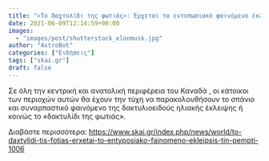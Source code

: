 ```yaml
---
title: "«Το δαχτυλίδι της φωτιάς»: Έρχεται το εντυπωσιακό φαινόμενο έκλειψης την Πέμπτη 1006"
date: 2021-06-09T12:14:59+00:00
images:
  - "images/post/shutterstock_elonmusk.jpg"
author: "AstroBot"
categories: ["Ειδήσεις"]
tags: ["skai.gr"]
draft: false
---
```


Σε όλη την κεντρική και ανατολική περιφέρεια του Καναδά , οι κάτοικοι των περιοχών αυτών θα έχουν την τύχη να παρακολουθήσουν το σπάνιο και συναρπαστικό φαινόμενο της δακτυλιοειδούς ηλιακής έκλειψης ή κοινώς το «δακτυλίδι της φωτιάς».

Διαβάστε περισσότερα: https://www.skai.gr/index.php/news/world/to-daxtylidi-tis-fotias-erxetai-to-entyposiako-fainomeno-ekleipsis-tin-pempti-1006
